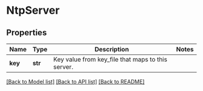 # NtpServer

## Properties
Name | Type | Description | Notes
------------ | ------------- | ------------- | -------------
**key** | **str** | Key value from key_file that maps to this server. | 

[[Back to Model list]](../README.md#documentation-for-models) [[Back to API list]](../README.md#documentation-for-api-endpoints) [[Back to README]](../README.md)


